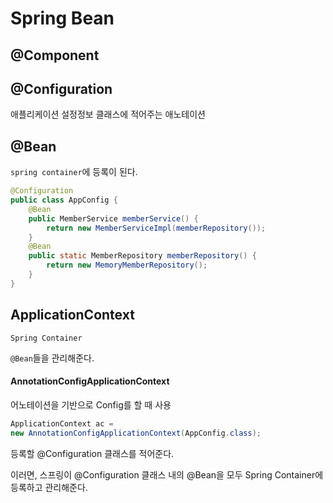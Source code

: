 # Spring Bean

## @Component

## @Configuration
애플리케이션 설정정보 클래스에 적어주는 애노테이션

## @Bean
`spring container`에 등록이 된다.

~~~java
@Configuration
public class AppConfig {
    @Bean
    public MemberService memberService() {
        return new MemberServiceImpl(memberRepository());
    }
    @Bean
    public static MemberRepository memberRepository() {
        return new MemoryMemberRepository();
    }
}
~~~

## ApplicationContext
`Spring Container`

`@Bean`들을 관리해준다.

#### AnnotationConfigApplicationContext
어노테이션을 기반으로 Config를 할 때 사용

~~~java
ApplicationContext ac = 
new AnnotationConfigApplicationContext(AppConfig.class);
~~~
등록할 @Configuration 클래스를 적어준다.

이러면, 스프링이 @Configuration 클래스 내의 @Bean을 모두 Spring Container에 등록하고 관리해준다.